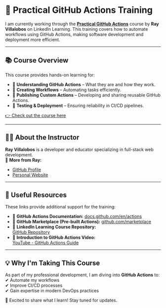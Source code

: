 # 🚀 Practical GitHub Actions Training

I am currently working through the **[Practical GitHub Actions](https://www.linkedin.com/learning/practical-github-actions?u=2345786)** course by **Ray Villalobos** on LinkedIn Learning. This training covers how to automate workflows using GitHub Actions, making software development and deployment more efficient.

---

## 📚 Course Overview

This course provides hands-on learning for:
- 🔹 **Understanding GitHub Actions** – What they are and how they work.
- 🔹 **Creating Workflows** – Automating tasks efficiently.
- 🔹 **Publishing Custom Actions** – Developing and sharing reusable GitHub Actions.
- 🔹 **Testing & Deployment** – Ensuring reliability in CI/CD pipelines.

[👉 Check out the course here](https://www.linkedin.com/learning/practical-github-actions?u=2345786)

---

## 👨‍🏫 About the Instructor

**Ray Villalobos** is a developer and educator specializing in full-stack web development.  
🔗 **More from Ray:**  
- [GitHub Profile](https://github.com/planetoftheweb)  
- [Personal Website](https://raybo.org/)  

---

## 🔗 Useful Resources

These links provide additional support for the training:

- 📄 **GitHub Actions Documentation:** [docs.github.com/en/actions](https://docs.github.com/en/actions)  
- 🏪 **GitHub Marketplace (Pre-built Actions):** [github.com/marketplace](https://github.com/marketplace)  
- 📂 **LinkedIn Learning Course Repository:**  
  [GitHub Repository](https://github.com/LinkedInLearning/github-practical-actions-4412872)  
- 🎥 **Introduction to GitHub Actions Video:**  
  [YouTube - GitHub Actions Guide](https://www.youtube.com/watch?v=R8_veQiYBjI)  

---

## 💡 Why I'm Taking This Course

As part of my professional development, I am diving into **GitHub Actions** to:
✔ Automate my workflows  
✔ Improve CI/CD processes  
✔ Gain expertise in modern DevOps practices  

🚀 Excited to share what I learn! Stay tuned for updates.  
